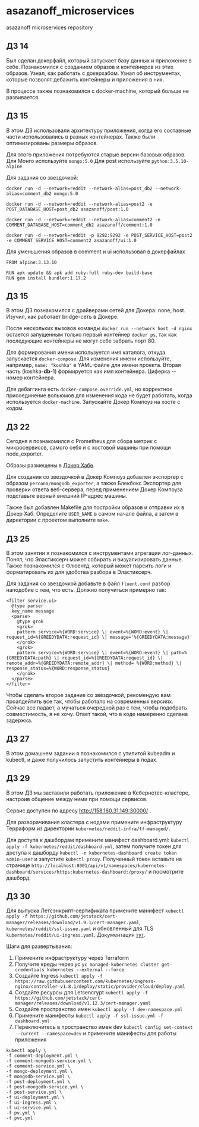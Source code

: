 # asazanoff_microservices
asazanoff microservices repository

## ДЗ 14
Был сделан докерфайл, который запускает базу данных и приложение в себе. Познакомился с созданием образов и контейнеров из этих образов. Узнал, как работать с докерхабом. Узнал об инструментах, которые позволят дебажить контейнеры и приложения в них.

В процессе также познакомился с docker-machine, который больше не развивается.

## ДЗ 15

В этом ДЗ использовали архитектуру приложения, когда его составные части использовались в разных контейнерах. Также были оптимизированы размеры образов.

Для этого приложения потребуются старые версии базовых образов.
Для Монго используйте `mongo:5.0`
Для post используйте `python:3.5.10-alpine`

Для задания со звездочкой:

```console
docker run -d --network=reddit --network-alias=post_db2 --network-alias=comment_db2 mongo:5.0
```

```console
docker run -d --network=reddit --network-alias=post2 -e POST_DATABASE_HOST=post_db2 asazanoff/post:1.0
```

```console
docker run -d --network=reddit --network-alias=comment2 -e COMMENT_DATABASE_HOST=comment_db2 asazanoff/comment:1.0
```

```console
docker run -d --network=reddit -p 9292:9292 -e POST_SERVICE_HOST=post2 -e COMMENT_SERVICE_HOST=comment2 asazanoff/ui:1.0
```

Для уменьшения образов в comment и ui использовал в докерфайлах

```
FROM alpine:3.13.10

RUN apk update && apk add ruby-full ruby-dev build-base
RUN gem install bundler:1.17.2
```

## ДЗ 15

В этом ДЗ познакомился с драйверами сетей для Докера: none, host. Изучил, как работает bridge-сеть в Докере.

После нескольких вызовов команды `docker run --network host -d nginx` остается запущенным только первый контейнер `docker ps`, так как последующие контейнеры не могут себе забрать порт 80.

Для формирования имени используется имя каталога, откуда запускается `docker-compose`. Для изменения имени используйте, например, `name: "koshka"` в YAML-файле для имени проекта. Вторая часть (koshka-**db**-1) формируется как имя контейнера. Циферка -- номер контейнера.

Для дебаггинга есть `docker-compose.override.yml`, но корректное присоединение вольюмов для изменения кода не будет работать, когда используется `docker-machine`. Запускайте Докер Компоуз на хосте с кодом.

## ДЗ 22

Сегодня я познакомился с Prometheus для сбора метрик с микросервисов, самого себя и с хостовой машины при помощи node_exporter.

Образы размещены в [Докер Хабе](https://hub.docker.com/u/asazanoff).

Для создания со звездочкой в Докер Компоуз добавлен экспортер с образом `percona/mongodb_exporter`, а также Блекбокс Экспортер для проверки ответа веб-сервера, перед применением Докер Компоуза подставьте верный внешний IP-адрес машины.

Также был добавлен Makefile для постройки образов и отправки их в Докер Хаб. Определите `USER_NAME` в самом начале файла, а затем в директории с проектом выполните `make`.

## ДЗ 25

В этом занятии я познакомился с инструментами агрегации лог-данных. Понял, что Эластиксерч может собирать и визуализировать данные. Также познакомился с Флюентд, который может парсить логи и форматировать их для удобства разбора в Эластиксерч. 

Для задания со звездочкой добавьте в файл `fluent.conf` разбор наподобие с тем, что есть. Должно получиться примерно так:
```
<filter service.ui>
  @type parser
  key_name message
  <parse>
    @type grok
    <grok>
    pattern service=%{WORD:service} \| event=%{WORD:event} \| request_id=%{GREEDYDATA:request_id} \| message='%{GREEDYDATA:message}'
    </grok>
    <grok>
    pattern service=%{WORD:service} \| event=%{WORD:event} \| path=%{GREEDYDATA:path} \| request_id=%{GREEDYDATA:request_id} \| remote_addr=%{GREEDYDATA:remote_addr} \| method= %{WORD:method} \| response_status=%{WORD:response_status}
    </grok>
  </parse>
</filter>
```

Чтобы сделать второе задание со звездочкой, рекомендую вам проапдейтить все так, чтобы работало на современных версиях. Сейчас все падает, а мучаться очередной раз с тем, чтобы подобрать совместимость, я не хочу. Ответ такой, что в коде намеренно сделана задержка.

## ДЗ 27

В этом домашнем задании я познакомился с утилитой kubeadm и kubectl, и даже получилось запустить контейнеры в подах.

## ДЗ 29

В этом ДЗ мы заставили работать приложение в Кебернетес-кластере, настроив общение между ними при помощи сервисов.

Сервис доступен по адресу http://158.160.31.149:30000/ .

Для разворачивания кластера с нодами примените инфраструктуру Терраформ из директории `kubernetes/reddit-infra/tf-managed/`.

Для доступа к дашбордам примените манифест dashboard.yml: `kubectl apply -f kubernetes/reddit/dashboard.yml`, затем получите токен для доступа к дашборду `kubectl -n kubernetes-dashboard create token admin-user` и запустите `kubectl proxy`. Полученный токен вставьте на странице `http://localhost:8001/api/v1/namespaces/kubernetes-dashboard/services/https:kubernetes-dashboard:/proxy/` и посмотрите дашборд.

## ДЗ 30

Для выпуска Летсэнкрипт-сертификата примените манифест `kubectl apply -f https://github.com/jetstack/cert-manager/releases/download/v1.9.1/cert-manager.yaml`, `kubernetes/reddit/ssl-issue.yaml` и обновленный для TLS `kubernetes/reddit/ui-ingress.yaml`. Документация [тут](https://cloud.yandex.ru/docs/managed-kubernetes/tutorials/ingress-cert-manager).

Шаги для развертывания:
1. Примените инфраструктуру через Terraform
2. Получите креды через yc `yc managed-kubernetes cluster get-credentials kubernetes --external --force`
3. Создайте Ingress `kubectl apply -f https://raw.githubusercontent.com/kubernetes/ingress-nginx/controller-v1.8.1/deploy/static/provider/cloud/deploy.yaml`
4. Создайте ресурсы для Letsencrypt `kubectl apply -f https://github.com/jetstack/cert-manager/releases/download/v1.12.3/cert-manager.yaml`
5. Создайте пространство имен `kubectl apply -f dev-namespace.yml` 
6. Примените манифесты `kubectl apply -f ssl-issue.yml -f dashboard.yml`  
7. Переключитесь в пространство имен dev `kubectl config set-context --current --namespace=dev` и примените манифесты для работы приложения
  ```
  kubectl apply \
  -f comment-deployment.yml \
  -f comment-mongodb-service.yml \
  -f comment-service.yml \
  -f mongo-deployment.yml \
  -f mongodb-service.yml \
  -f post-deployment.yml \
  -f post-mongodb-service.yml \
  -f post-service.yml \
  -f ui-deployment.yml \
  -f ui-ingress.yml \
  -f ui-service.yml \
  -f pv.yml \
  -f pvc.yml 
  ```
